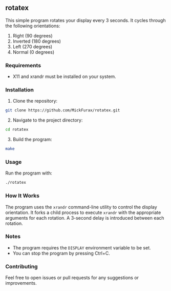 ## rotatex

This simple program rotates your display every 3 seconds. It cycles through the following orientations:

1. Right (90 degrees)
2. Inverted (180 degrees)
3. Left (270 degrees)
4. Normal (0 degrees)

### Requirements

- X11 and xrandr must be installed on your system.

### Installation

1. Clone the repository:
```bash
git clone https://github.com/MickFurax/rotatex.git
```
2. Navigate to the project directory:
```bash
cd rotatex
```
3. Build the program:
```bash
make
```

### Usage

Run the program with:
```bash
./rotatex
```

### How It Works

The program uses the `xrandr` command-line utility to control the display orientation. It forks a child process to execute `xrandr` with the appropriate arguments for each rotation. A 3-second delay is introduced between each rotation.

### Notes

- The program requires the `DISPLAY` environment variable to be set.
- You can stop the program by pressing Ctrl+C.

### Contributing

Feel free to open issues or pull requests for any suggestions or improvements. 
